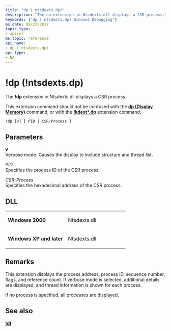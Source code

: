 ```yaml
---
title: "dp ( ntsdexts.dp)"
description: "The dp extension in Ntsdexts.dll displays a CSR process."
keywords: ["dp ( ntsdexts.dp) Windows Debugging"]
ms.date: 05/23/2017
topic_type:
- apiref
ms.topic: reference
api_name:
- dp ( ntsdexts.dp)
api_type:
- NA
---
```


# !dp (!ntsdexts.dp)


The **!dp** extension in Ntsdexts.dll displays a CSR process.

This extension command should not be confused with the [**dp (Display Memory)**](d--da--db--dc--dd--dd--df--dp--dq--du--dw--dw--dyb--dyd--display-memor.md) command, or with the [**!kdext\*.dp**](-db---dc---dd---dp---dq---du---dw.md) extension command.

```dbgcmd
!dp [v] [ PID | CSR-Process ]
```

## <span id="ddk__ntsdexts_dp_dbg"></span><span id="DDK__NTSDEXTS_DP_DBG"></span>Parameters


<span id="_______v______"></span><span id="_______V______"></span> **v**   
Verbose mode. Causes the display to include structure and thread list.

<span id="_______PID______"></span><span id="_______pid______"></span> *PID*   
Specifies the process ID of the CSR process.

<span id="_______CSR-Process______"></span><span id="_______csr-process______"></span><span id="_______CSR-PROCESS______"></span> *CSR-Process*   
Specifies the hexadecimal address of the CSR process.

## DLL

<table>
<colgroup>
<col width="50%" />
<col width="50%" />
</colgroup>
<tbody>
<tr class="odd">
<td align="left"><p><strong>Windows 2000</strong></p></td>
<td align="left"><p>Ntsdexts.dll</p></td>
</tr>
<tr class="even">
<td align="left"><p><strong>Windows XP and later</strong></p></td>
<td align="left"><p>Ntsdexts.dll</p></td>
</tr>
</tbody>
</table>

 

## Remarks

This extension displays the process address, process ID, sequence number, flags, and reference count. If verbose mode is selected, additional details are displayed, and thread information is shown for each process.

If no process is specified, all processes are displayed.

## See also


[**!dt**](-dt.md)

 

 







